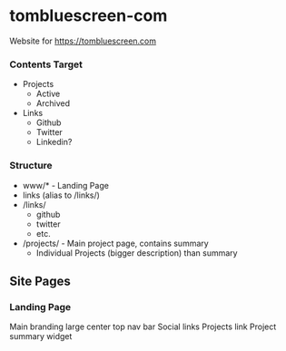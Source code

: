 # tombluescreen-com
 Website for https://tombluescreen.com

### Contents Target
- Projects
    - Active
    - Archived
- Links
    - Github
    - Twitter
    - Linkedin?

### Structure
- www/* - Landing Page
- links (alias to /links/)
- /links/
    - github
    - twitter
    - etc.
- /projects/ - Main project page, contains summary
    - Individual Projects (bigger description) than summary

## Site Pages
### Landing Page
Main branding
large center top nav bar
Social links
Projects link
Project summary widget
